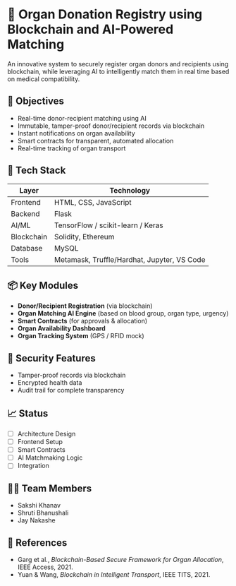 # 🧬 Organ Donation Registry using Blockchain and AI-Powered Matching

An innovative system to securely register organ donors and recipients using blockchain, while leveraging AI to intelligently match them in real time based on medical compatibility.

## 🚀 Objectives
- Real-time donor-recipient matching using AI
- Immutable, tamper-proof donor/recipient records via blockchain
- Instant notifications on organ availability
- Smart contracts for transparent, automated allocation
- Real-time tracking of organ transport

## 🧱 Tech Stack
| Layer | Technology |
|-------|------------|
| Frontend | HTML, CSS, JavaScript |
| Backend | Flask |
| AI/ML | TensorFlow / scikit-learn / Keras |
| Blockchain | Solidity, Ethereum |
| Database | MySQL |
| Tools | Metamask, Truffle/Hardhat, Jupyter, VS Code |

## 📦 Key Modules
- **Donor/Recipient Registration** (via blockchain)
- **Organ Matching AI Engine** (based on blood group, organ type, urgency)
- **Smart Contracts** (for approvals & allocation)
- **Organ Availability Dashboard**
- **Organ Tracking System** (GPS / RFID mock)

## 🔐 Security Features
- Tamper-proof records via blockchain
- Encrypted health data
- Audit trail for complete transparency

## 📈 Status
- [ ] Architecture Design
- [ ] Frontend Setup
- [ ] Smart Contracts
- [ ] AI Matchmaking Logic
- [ ] Integration

## 👨‍💻 Team Members
- Sakshi Khanav
- Shruti Bhanushali
- Jay Nakashe

## 📄 References
- Garg et al., *Blockchain-Based Secure Framework for Organ Allocation*, IEEE Access, 2021.
- Yuan & Wang, *Blockchain in Intelligent Transport*, IEEE TITS, 2021.
